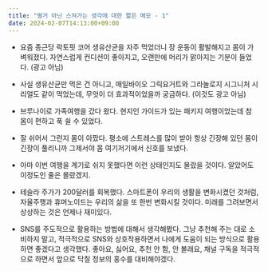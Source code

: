 ```yaml
---
title: "별거 아닌 스쳐가는 생각에 대한 짧은 메모 - 1"
date: 2024-02-07T14:13:00+09:00
---
```


* 요즘 종근당 락토핏 코어 생유산균을 자주 먹었더니 장 운동이 활발해지고 몸이 가벼워졌다. 자연스럽게 컨디션이 좋아지고, 오랜만에 머리가 맑아지는 기분이 들었다. (광고 아님)

* 사실 생유산균만 먹은 건 아니고, 매일바이오 그릭요거트와 그라놀로지 시그니처 시리얼도 같이 먹었는데, 무엇이 더 효과적이었을까 궁금하다. (이것도 광고 아님)

* 브루나이로 가족여행을 갔다 왔다. 현지인 가이드가 있는 패키지 여행이었는데 참 몸이 편하고 푹 쉴 수 있었다.

* 잘 쉬어서 그런지 몸이 아팠다. 평소에 스트레스를 많이 받아 항상 긴장해 있던 몸이 긴장이 풀리니까 그제서야 몸 여기저기에서 신호를 보냈다.

* 아마 이번 여행을 계기로 쉬지 못했다면 이런 상태인지도 몰랐을 것이다. 알았어도 이정도인 줄은 몰랐겠지.

* 테슬라 주가가 200달러를 회복했다. 스마트폰이 우리의 생활을 변화시켰던 것처럼, 자율주행과 휴머노이드는 우리의 삶을 또 한번 변화시킬 것이다. 미래를 그려보면서 상상하는 것은 언제나 재미있다.

* SNS를 주도적으로 활용하는 방법에 대해서 생각해봤다. 그냥 추천해 주는 대로 소비하지 말고, 적극적으로 SNS와 상호작용하면서 나에게 도움이 되는 방식으로 활용하면 좋겠다고 생각했다. 좋아요, 싫어요, 추천 안 함, 안 볼래요, 채널 구독을 적극적으로 하면서 앞으로 닥칠 정보의 홍수를 대비해야겠다.
